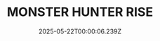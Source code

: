 ---
title: "MONSTER HUNTER RISE"
id: 1446780
date: 2025-05-22T00:00:06.239Z
link: games/steam/recent/monster-hunter-rise
image: http://media.steampowered.com/steamcommunity/public/images/apps/1446780/560dd364b52075b783424961a43c01f9b69fde15.jpg
playtime_2weeks: 2593
playtime_forever: 11053
playtime_windows_forever: 0
playtime_mac_forever: 0
playtime_linux_forever: 11053
playtime_deck_forever: 11053
---